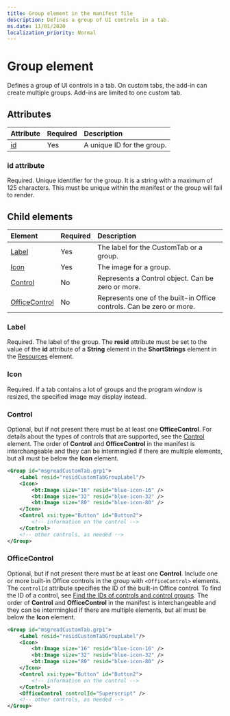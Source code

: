 ```yaml
---
title: Group element in the manifest file
description: Defines a group of UI controls in a tab. 
ms.date: 11/01/2020
localization_priority: Normal
---
```


# Group element

Defines a group of UI controls in a tab.  On custom tabs, the add-in can create multiple groups. Add-ins are limited to one custom tab.

## Attributes

|  Attribute  |  Required  |  Description  |
|:-----|:-----|:-----|
|  [id](#id-attribute)  |  Yes  | A unique ID for the group.|

### id attribute

Required. Unique identifier for the group. It is a string with a maximum of 125 characters. This must be unique within the manifest or the group will fail to render.

## Child elements

|  Element |  Required  |  Description  |
|:-----|:-----|:-----|
|  [Label](#label)      | Yes |  The label for the CustomTab or a group.  |
|  [Icon](icon.md)      | Yes |  The image for a group.  |
|  [Control](#control)    | No |  Represents a Control object. Can be zero or more.  |
|  [OfficeControl](#officecontrol)  | No | Represents one of the built-in Office controls. Can be zero or more. |

### Label

Required. The label of the group. The **resid** attribute must be set to the value of the **id** attribute of a **String** element in the **ShortStrings** element in the [Resources](resources.md) element.

### Icon

Required. If a tab contains a lot of groups and the program window is resized, the specified image may display instead.

### Control

Optional, but if not present there must be at least one **OfficeControl**. For details about the types of controls that are supported, see the [Control](control.md) element. The order of **Control** and **OfficeControl** in the manifest is interchangeable and they can be intermingled if there are multiple elements, but all must be below the **Icon** element.

```xml
<Group id="msgreadCustomTab.grp1">
    <Label resid="residCustomTabGroupLabel"/>
    <Icon>
        <bt:Image size="16" resid="blue-icon-16" />
        <bt:Image size="32" resid="blue-icon-32" />
        <bt:Image size="80" resid="blue-icon-80" />
    </Icon>
    <Control xsi:type="Button" id="Button2">
        <!-- information on the control -->
    </Control>
    <!-- other controls, as needed -->
</Group>
```

### OfficeControl

Optional, but if not present there must be at least one **Control**. Include one or more built-in Office controls in the group with `<OfficeControl>` elements. The `controlId` attribute specifies the ID of the built-in Office control. To find the ID of a control, see [Find the IDs of controls and control groups](../../design/built-in-button-integration.md#find-the-ids-of-controls-and-control-groups). The order of **Control** and **OfficeControl** in the manifest is interchangeable and they can be intermingled if there are multiple elements, but all must be below the **Icon** element.

```xml
<Group id="msgreadCustomTab.grp1">
    <Label resid="residCustomTabGroupLabel"/>
    <Icon>
        <bt:Image size="16" resid="blue-icon-16" />
        <bt:Image size="32" resid="blue-icon-32" />
        <bt:Image size="80" resid="blue-icon-80" />
    </Icon>
    <Control xsi:type="Button" id="Button2">
        <!-- information on the control -->
    </Control>
    <OfficeControl controlId="Superscript" />
    <!-- other controls, as needed -->
</Group>
```
